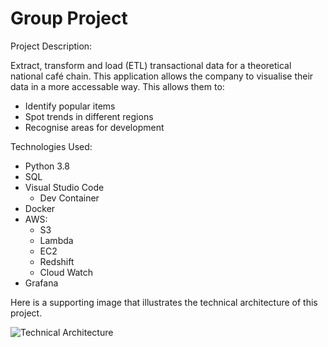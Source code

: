 # Group Project

Project Description:

Extract, transform and load (ETL) transactional data for a theoretical national café chain. This application allows the company to visualise their data in a more accessable way. This allows them to: 
  - Identify popular items
  - Spot trends in different regions
  - Recognise areas for development

Technologies Used:
  - Python 3.8
  - SQL
  - Visual Studio Code
    - Dev Container
  - Docker
  - AWS:
    - S3
    - Lambda
    - EC2
    - Redshift
    - Cloud Watch
  - Grafana

Here is a supporting image that illustrates the technical architecture of this project.

![Technical Architecture](https://user-images.githubusercontent.com/73353654/114040225-52a6e200-987b-11eb-96a2-ae176f69dd9e.png)
